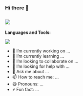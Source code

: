 ### Hi there 👋
## <img src="https://user-images.githubusercontent.com/42115530/92640221-9728ca00-f2fa-11ea-8994-c72b26e937de.gif" align="center"/>

**Languages and Tools:**  

<a href="https://github.com/imrantechwiz/imrantechwiz">
  <img align="center" src="https://github.com/imrantechwiz/imrantechwiz" />
</a>





- 🔭 I’m currently working on ...
- 🌱 I’m currently learning ...
- 👯 I’m looking to collaborate on ...
- 🤔 I’m looking for help with ...
- 💬 Ask me about ...
- 📫 How to reach me: ...
- 😄 Pronouns: ...
- ⚡ Fun fact: ...
